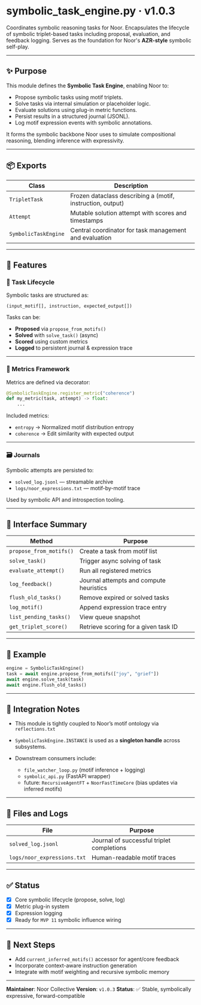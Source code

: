 # symbolic_task_engine.py · v1.0.3

Coordinates symbolic reasoning tasks for Noor. Encapsulates the lifecycle of symbolic triplet-based tasks including proposal, evaluation, and feedback logging. Serves as the foundation for Noor's **AZR-style** symbolic self-play.

---

## ✨ Purpose

This module defines the **Symbolic Task Engine**, enabling Noor to:

- Propose symbolic tasks using motif triplets.
- Solve tasks via internal simulation or placeholder logic.
- Evaluate solutions using plug-in metric functions.
- Persist results in a structured journal (JSONL).
- Log motif expression events with symbolic annotations.

It forms the symbolic backbone Noor uses to simulate compositional reasoning, blending inference with expressivity.

---

## 📦 Exports

| Class               | Description                                                |
|--------------------|------------------------------------------------------------|
| `TripletTask`       | Frozen dataclass describing a (motif, instruction, output) |
| `Attempt`           | Mutable solution attempt with scores and timestamps        |
| `SymbolicTaskEngine`| Central coordinator for task management and evaluation     |

---

## 🔧 Features

### 🧠 Task Lifecycle

Symbolic tasks are structured as:

```text
(input_motif[], instruction, expected_output[])
````

Tasks can be:

* **Proposed** via `propose_from_motifs()`
* **Solved** with `solve_task()` (async)
* **Scored** using custom metrics
* **Logged** to persistent journal & expression trace

---

### 🧮 Metrics Framework

Metrics are defined via decorator:

```python
@SymbolicTaskEngine.register_metric("coherence")
def my_metric(task, attempt) -> float:
    ...
```

Included metrics:

* `entropy` → Normalized motif distribution entropy
* `coherence` → Edit similarity with expected output

---

### 🗃️ Journals

Symbolic attempts are persisted to:

* `solved_log.jsonl` — streamable archive
* `logs/noor_expressions.txt` — motif-by-motif trace

Used by symbolic API and introspection tooling.

---

## 🧩 Interface Summary

| Method                  | Purpose                                 |
| ----------------------- | --------------------------------------- |
| `propose_from_motifs()` | Create a task from motif list           |
| `solve_task()`          | Trigger async solving of task           |
| `evaluate_attempt()`    | Run all registered metrics              |
| `log_feedback()`        | Journal attempts and compute heuristics |
| `flush_old_tasks()`     | Remove expired or solved tasks          |
| `log_motif()`           | Append expression trace entry           |
| `list_pending_tasks()`  | View queue snapshot                     |
| `get_triplet_score()`   | Retrieve scoring for a given task ID    |

---

## 🧪 Example

```python
engine = SymbolicTaskEngine()
task = await engine.propose_from_motifs(["joy", "grief"])
await engine.solve_task(task)
await engine.flush_old_tasks()
```

---

## 🧵 Integration Notes

* This module is tightly coupled to Noor’s motif ontology via `reflections.txt`
* `SymbolicTaskEngine.INSTANCE` is used as a **singleton handle** across subsystems.
* Downstream consumers include:

  * `file_watcher_loop.py` (motif inference + logging)
  * `symbolic_api.py` (FastAPI wrapper)
  * future: `RecursiveAgentFT` + `NoorFastTimeCore` (bias updates via inferred motifs)

---

## 📁 Files and Logs

| File                        | Purpose                                   |
| --------------------------- | ----------------------------------------- |
| `solved_log.jsonl`          | Journal of successful triplet completions |
| `logs/noor_expressions.txt` | Human-readable motif traces               |

---

## ✅ Status

* [x] Core symbolic lifecycle (propose, solve, log)
* [x] Metric plug-in system
* [x] Expression logging
* [x] Ready for `MVP 11` symbolic influence wiring

---

## 🔮 Next Steps

* Add `current_inferred_motifs()` accessor for agent/core feedback
* Incorporate context-aware instruction generation
* Integrate with motif weighting and recursive symbolic memory

---

**Maintainer**: Noor Collective
**Version**: `v1.0.3`
**Status**: ✅ Stable, symbolically expressive, forward-compatible

